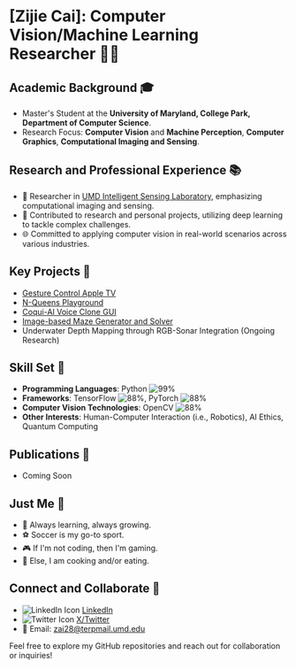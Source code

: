 # [Zijie Cai]: Computer Vision/Machine Learning Researcher 👨‍💻

## Academic Background 🎓
- Master's Student at the **University of Maryland, College Park, Department of Computer Science**.
- Research Focus: **Computer Vision** and **Machine Perception**, **Computer Graphics**, **Computational Imaging and Sensing**.

## Research and Professional Experience 📚
- 🧪 Researcher in [UMD Intelligent Sensing Laboratory](https://intelligent-sensing.github.io/), emphasizing computational imaging and sensing.
- 📝 Contributed to research and personal projects, utilizing deep learning to tackle complex challenges.
- 🌐 Committed to applying computer vision in real-world scenarios across various industries.

## Key Projects 🌟
- [Gesture Control Apple TV](https://github.com/zijie-cai/Gesture-Control-Apple-TV)
- [N-Queens Playground](https://github.com/zijie-cai/N-Queens-Playground)
- [Coqui-AI Voice Clone GUI](https://github.com/zijie-cai/coqui-ai-voice-clone-gui)
- [Image-based Maze Generator and Solver](https://github.com/zijie-cai/Image-based-Maze-Generator-and-Solver)
- Underwater Depth Mapping through RGB-Sonar Integration (Ongoing Research)

## Skill Set 🎯
- **Programming Languages**: Python ![99%](https://progress-bar.dev/99)
- **Frameworks**: TensorFlow ![88%](https://progress-bar.dev/88), PyTorch ![88%](https://progress-bar.dev/88)
- **Computer Vision Technologies**: OpenCV ![88%](https://progress-bar.dev/88)
- **Other Interests**: Human-Computer Interaction (i.e., Robotics), AI Ethics, Quantum Computing

## Publications 📝
- Coming Soon

## Just Me 🕺
- 🌱 Always learning, always growing.
- ⚽ Soccer is my go-to sport.
- 🎮 If I'm not coding, then I'm gaming.
- 🍳 Else, I am cooking and/or eating.

## Connect and Collaborate 🤝
- ![LinkedIn Icon](https://img.icons8.com/color/20/000000/linkedin.png) [LinkedIn](https://www.linkedin.com/in/zai28/)
- ![Twitter Icon](https://img.icons8.com/color/20/000000/twitter.png) [X/Twitter](https://twitter.com/zcai28)
- 📧 Email: zai28@terpmail.umd.edu

Feel free to explore my GitHub repositories and reach out for collaboration or inquiries!
